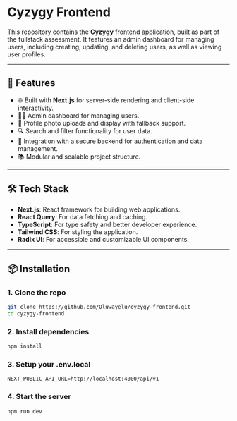 # Cyzygy Frontend

This repository contains the **Cyzygy** frontend application, built as part of the fullstack assessment. It features an admin dashboard for managing users, including creating, updating, and deleting users, as well as viewing user profiles.

---

## 🚀 Features

- 🌐 Built with **Next.js** for server-side rendering and client-side interactivity.
- 🧑‍💻 Admin dashboard for managing users.
- 📸 Profile photo uploads and display with fallback support.
- 🔍 Search and filter functionality for user data.
- 🔐 Integration with a secure backend for authentication and data management.
- 📚 Modular and scalable project structure.

---

## 🛠️ Tech Stack

- **Next.js**: React framework for building web applications.
- **React Query**: For data fetching and caching.
- **TypeScript**: For type safety and better developer experience.
- **Tailwind CSS**: For styling the application.
- **Radix UI**: For accessible and customizable UI components.

---

## 📦 Installation

### 1. **Clone the repo**

```bash
git clone https://github.com/Oluwayelu/cyzygy-frontend.git
cd cyzygy-frontend
```

### 2. **Install dependencies**

```bash
npm install
```

### 3. **Setup your .env.local**

```env
NEXT_PUBLIC_API_URL=http://localhost:4000/api/v1
```

### 4. **Start the server**

```bash
npm run dev
```
